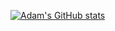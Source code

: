 [![Adam's GitHub stats](https://github-readme-stats.vercel.app/api?username=admajonse)](https://github.com/anuraghazra/github-readme-stats)
